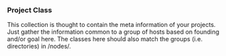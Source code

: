 ### Project Class ###

<!-- -meta- basic -->
This collection is thought to contain the meta information
of your projects. Just gather the information common to a
group of hosts based on founding and/or goal here. The classes
here should also match the groups (i.e. directories) in /nodes/.

